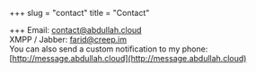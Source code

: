 +++
slug = "contact"
title = "Contact"

+++
Email: [contact@abdullah.cloud](mailto:contact@abdullah.cloud)  
XMPP / Jabber: farid@creep.im  
You can also send a custom notification to my phone: [http://message.abdullah.cloud](http://message.abdullah.cloud)